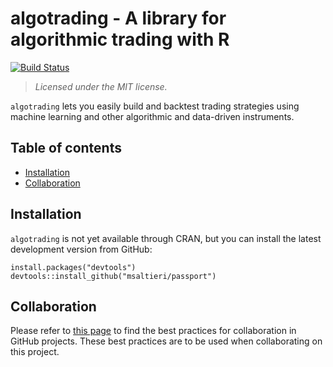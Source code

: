 algotrading - A library for algorithmic trading with R
======================================================

[![Build Status](https://travis-ci.org/msaltieri/algotrading.svg?branch=master)](https://travis-ci.org/msaltieri/algotrading)

> *Licensed under the MIT license.*

`algotrading` lets you easily build and backtest trading strategies using
machine learning and other algorithmic and data-driven instruments.

Table of contents
-----------------

-   [Installation](#install)
-   [Collaboration](#collab)

<h2 id="install">
Installation
</h2>

`algotrading` is not yet available through CRAN, but you can install the
latest development version from GitHub:

    install.packages("devtools")
    devtools::install_github("msaltieri/passport")

<h2 id="collab">
Collaboration
</h2>

Please refer to [this page](https://github.com/ideaconsult/etc/wiki/GitHub-Collaboration-Best-Practices)
to find the best practices for collaboration in GitHub projects. These best
practices are to be used when collaborating on this project.
